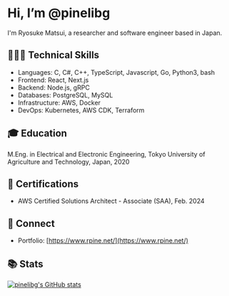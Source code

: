 # Hi, I’m @pinelibg

I'm Ryosuke Matsui, a researcher and software engineer based in Japan.

## 👨🏻‍💻 Technical Skills

- Languages: C, C#, C++, TypeScript, Javascript, Go, Python3, bash
- Frontend: React, Next.js
- Backend: Node.js, gRPC
- Databases: PostgreSQL, MySQL
- Infrastructure: AWS, Docker
- DevOps: Kubernetes, AWS CDK, Terraform

## 🎓 Education

M.Eng. in Electrical and Electronic Engineering,
Tokyo University of Agriculture and Technology, Japan,
2020

## 📜 Certifications

- AWS Certified Solutions Architect - Associate (SAA), Feb. 2024

## 🤝 Connect

- Portfolio: [https://www.rpine.net/](https://www.rpine.net/)

## 📚 Stats

[![pinelibg's GitHub stats](https://github-readme-stats.vercel.app/api?username=pinelibg&show_icons=true)](https://github.com/anuraghazra/github-readme-stats)

<!-- - 👀 I’m interested in ...
- 🌱 I’m currently learning ...
- 💞️ I’m looking to collaborate on ...
- 📫 How to reach me ... -->

<!---
pinelibg/pinelibg is a ✨ special ✨ repository because its `README.md` (this file) appears on your GitHub profile.
You can click the Preview link to take a look at your changes.
--->
